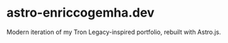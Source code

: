 # astro-enriccogemha.dev
Modern iteration of my Tron Legacy-inspired portfolio, rebuilt with Astro.js.
